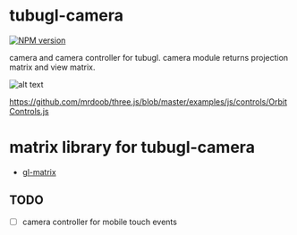 # tubugl-camera

[![NPM version][npm-image]][npm-url] 

camera and camera controller for tubugl. camera module returns projection matrix and view matrix.

![alt text](http://www.ozone3d.net/public/jegx/201411/opengl_4x4_matrix_column_major.jpg)


https://github.com/mrdoob/three.js/blob/master/examples/js/controls/OrbitControls.js

# matrix library for tubugl-camera

- [gl-matrix](https://github.com/toji/gl-matrix)

## TODO

- [ ] camera controller for mobile touch events

[npm-image]: https://img.shields.io/npm/v/tubugl-camera.svg?style=flat-square
[npm-url]: https://www.npmjs.com/package/tubugl-camera
